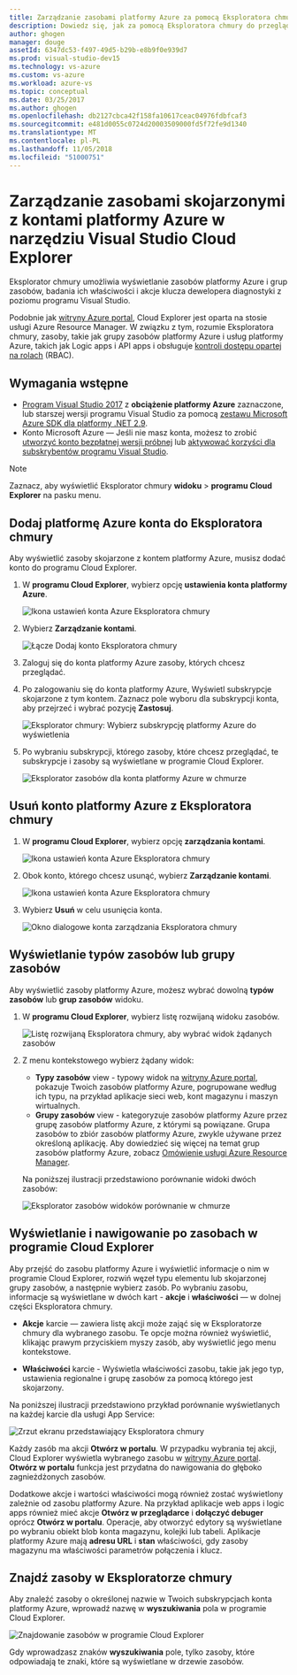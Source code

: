 ```yaml
---
title: Zarządzanie zasobami platformy Azure za pomocą Eksploratora chmury | Dokumentacja firmy Microsoft
description: Dowiedz się, jak za pomocą Eksploratora chmury do przeglądania i zarządzania zasobami platformy Azure w programie Visual Studio.
author: ghogen
manager: douge
assetId: 6347dc53-f497-49d5-b29b-e8b9f0e939d7
ms.prod: visual-studio-dev15
ms.technology: vs-azure
ms.custom: vs-azure
ms.workload: azure-vs
ms.topic: conceptual
ms.date: 03/25/2017
ms.author: ghogen
ms.openlocfilehash: db2127cbca42f158fa10617ceac04976fdbfcaf3
ms.sourcegitcommit: e481d0055c0724d20003509000fd5f72fe9d1340
ms.translationtype: MT
ms.contentlocale: pl-PL
ms.lasthandoff: 11/05/2018
ms.locfileid: "51000751"
---
```

# <a name="manage-the-resources-associated-with-your-azure-accounts-in-visual-studio-cloud-explorer"></a>Zarządzanie zasobami skojarzonymi z kontami platformy Azure w narzędziu Visual Studio Cloud Explorer

Eksplorator chmury umożliwia wyświetlanie zasobów platformy Azure i grup zasobów, badania ich właściwości i akcje klucza dewelopera diagnostyki z poziomu programu Visual Studio. 

Podobnie jak [witryny Azure portal](http://go.microsoft.com/fwlink/p/?LinkID=525040), Cloud Explorer jest oparta na stosie usługi Azure Resource Manager. W związku z tym, rozumie Eksploratora chmury, zasoby, takie jak grupy zasobów platformy Azure i usług platformy Azure, takich jak Logic apps i API apps i obsługuje [kontroli dostępu opartej na rolach](/azure/role-based-access-control/role-assignments-portal.md) (RBAC). 

## <a name="prerequisites"></a>Wymagania wstępne

* [Program Visual Studio 2017](https://www.visualstudio.com/downloads/) z **obciążenie platformy Azure** zaznaczone, lub starszej wersji programu Visual Studio za pomocą [zestawu Microsoft Azure SDK dla platformy .NET 2.9](https://www.microsoft.com/en-us/download/details.aspx?id=51657).
* Konto Microsoft Azure — Jeśli nie masz konta, możesz to zrobić [utworzyć konto bezpłatnej wersji próbnej](http://go.microsoft.com/fwlink/?LinkId=623901) lub [aktywować korzyści dla subskrybentów programu Visual Studio](http://go.microsoft.com/fwlink/?LinkId=623901).

> [!NOTE]
> Zaznacz, aby wyświetlić Eksplorator chmury **widoku** > **programu Cloud Explorer** na pasku menu.

## <a name="add-an-azure-account-to-cloud-explorer"></a>Dodaj platformę Azure konta do Eksploratora chmury

Aby wyświetlić zasoby skojarzone z kontem platformy Azure, musisz dodać konto do programu Cloud Explorer. 

1. W **programu Cloud Explorer**, wybierz opcję **ustawienia konta platformy Azure**.

   ![Ikona ustawień konta Azure Eksploratora chmury](./media/vs-azure-tools-resources-managing-with-cloud-explorer/azure-account-settings.png)

1. Wybierz **Zarządzanie kontami**. 

   ![Łącze Dodaj konto Eksploratora chmury](./media/vs-azure-tools-resources-managing-with-cloud-explorer/manage-accounts-link.png)

1. Zaloguj się do konta platformy Azure zasoby, których chcesz przeglądać. 

1. Po zalogowaniu się do konta platformy Azure, Wyświetl subskrypcje skojarzone z tym kontem. Zaznacz pole wyboru dla subskrypcji konta, aby przejrzeć i wybrać pozycję **Zastosuj**. 

   ![Eksplorator chmury: Wybierz subskrypcję platformy Azure do wyświetlenia](./media/vs-azure-tools-resources-managing-with-cloud-explorer/select-subscriptions.png)

1. Po wybraniu subskrypcji, którego zasoby, które chcesz przeglądać, te subskrypcje i zasoby są wyświetlane w programie Cloud Explorer.

   ![Eksplorator zasobów dla konta platformy Azure w chmurze](./media/vs-azure-tools-resources-managing-with-cloud-explorer/resources-listed.png)

## <a name="remove-an-azure-account-from-cloud-explorer"></a>Usuń konto platformy Azure z Eksploratora chmury 

1. W **programu Cloud Explorer**, wybierz opcję **zarządzania kontami**.

   ![Ikona ustawień konta Azure Eksploratora chmury](./media/vs-azure-tools-resources-managing-with-cloud-explorer/azure-account-settings.png)

1. Obok konto, którego chcesz usunąć, wybierz **Zarządzanie kontami**.

   ![Ikona ustawień konta Azure Eksploratora chmury](./media/vs-azure-tools-resources-managing-with-cloud-explorer/remove-account.png)

1. Wybierz **Usuń** w celu usunięcia konta.

    ![Okno dialogowe konta zarządzania Eksploratora chmury](./media/vs-azure-tools-resources-managing-with-cloud-explorer/accountmanage.PNG)

## <a name="view-resource-types-or-resource-groups"></a>Wyświetlanie typów zasobów lub grupy zasobów

Aby wyświetlić zasoby platformy Azure, możesz wybrać dowolną **typów zasobów** lub **grup zasobów** widoku.

1. W **programu Cloud Explorer**, wybierz listę rozwijaną widoku zasobów.

   ![Listę rozwijaną Eksploratora chmury, aby wybrać widok żądanych zasobów](./media/vs-azure-tools-resources-managing-with-cloud-explorer/resources-view-dropdown.png)

1. Z menu kontekstowego wybierz żądany widok: 

   * **Typy zasobów** view - typowy widok na [witryny Azure portal](http://go.microsoft.com/fwlink/p/?LinkID=525040), pokazuje Twoich zasobów platformy Azure, pogrupowane według ich typu, na przykład aplikacje sieci web, kont magazynu i maszyn wirtualnych. 
   * **Grupy zasobów** view - kategoryzuje zasobów platformy Azure przez grupę zasobów platformy Azure, z którymi są powiązane. Grupa zasobów to zbiór zasobów platformy Azure, zwykle używane przez określoną aplikację. Aby dowiedzieć się więcej na temat grup zasobów platformy Azure, zobacz [Omówienie usługi Azure Resource Manager](/azure/azure-resource-manager/resource-group-overview).

   Na poniższej ilustracji przedstawiono porównanie widoki dwóch zasobów:

   ![Eksplorator zasobów widoków porównanie w chmurze](./media/vs-azure-tools-resources-managing-with-cloud-explorer/resource-views-comparison.png)

## <a name="view-and-navigate-resources-in-cloud-explorer"></a>Wyświetlanie i nawigowanie po zasobach w programie Cloud Explorer

Aby przejść do zasobu platformy Azure i wyświetlić informacje o nim w programie Cloud Explorer, rozwiń węzeł typu elementu lub skojarzonej grupy zasobów, a następnie wybierz zasób. Po wybraniu zasobu, informacje są wyświetlane w dwóch kart - **akcje** i **właściwości** — w dolnej części Eksploratora chmury.

* **Akcje** karcie — zawiera listę akcji może zająć się w Eksploratorze chmury dla wybranego zasobu. Te opcje można również wyświetlić, klikając prawym przyciskiem myszy zasób, aby wyświetlić jego menu kontekstowe.

* **Właściwości** karcie - Wyświetla właściwości zasobu, takie jak jego typ, ustawienia regionalne i grupę zasobów za pomocą którego jest skojarzony.

Na poniższej ilustracji przedstawiono przykład porównanie wyświetlanych na każdej karcie dla usługi App Service:

  ![Zrzut ekranu przedstawiający Eksploratora chmury](./media/vs-azure-tools-resources-managing-with-cloud-explorer/actions-and-properties.png)

Każdy zasób ma akcji **Otwórz w portalu**. W przypadku wybrania tej akcji, Cloud Explorer wyświetla wybranego zasobu w [witryny Azure portal](http://go.microsoft.com/fwlink/p/?LinkID=525040). **Otwórz w portalu** funkcja jest przydatna do nawigowania do głęboko zagnieżdżonych zasobów.

Dodatkowe akcje i wartości właściwości mogą również zostać wyświetlony zależnie od zasobu platformy Azure. Na przykład aplikacje web apps i logic apps również mieć akcje **Otwórz w przeglądarce** i **dołączyć debuger** oprócz **Otwórz w portalu**. Operacje, aby otworzyć edytory są wyświetlane po wybraniu obiekt blob konta magazynu, kolejki lub tabeli. Aplikacje platformy Azure mają **adresu URL** i **stan** właściwości, gdy zasoby magazynu ma właściwości parametrów połączenia i klucz.

## <a name="find-resources-in-cloud-explorer"></a>Znajdź zasoby w Eksploratorze chmury

Aby znaleźć zasoby o określonej nazwie w Twoich subskrypcjach konta platformy Azure, wprowadź nazwę w **wyszukiwania** pola w programie Cloud Explorer.

  ![Znajdowanie zasobów w programie Cloud Explorer](./media/vs-azure-tools-resources-managing-with-cloud-explorer/search-for-resources.png)

Gdy wprowadzasz znaków **wyszukiwania** pole, tylko zasoby, które odpowiadają te znaki, które są wyświetlane w drzewie zasobów.
